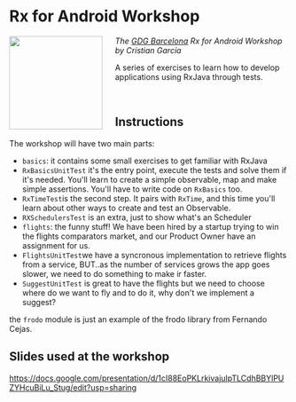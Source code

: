 Rx for Android Workshop
========================

<img src="https://pbs.twimg.com/profile_images/2878181313/5b485c33219fa84677556ab77971e824.png" align="left" width="168px" height="168px"/>
<img align="left" width="0" height="168px" hspace="10"/>

*The <a href="https://plus.google.com/103861605362659114750">GDG Barcelona</a> Rx for Android Workshop by Cristian García*


A series of exercises to learn how to develop applications using RxJava through tests.

<br/>

Instructions
------------
The workshop will have two main parts:
 - `basics`: it contains some small exercises to get familiar with RxJava
  - `RxBasicsUnitTest` it's the entry point, execute the tests and solve them if it's needed. You'll learn to create a simple observable, map and make simple assertions.
  You'll have to write code on `RxBasics` too.
  - `RxTimeTest`is the second step. It pairs with `RxTime`, and this time you'll learn about other ways to create and test an Observable.
  - `RXSchedulersTest` is an extra, just to show what's an Scheduler
 - `flights`: the funny stuff! We have been hired by a startup trying to win the flights comparators market, and our Product Owner have an assignment for us.
  - `FlightsUnitTest`we have a syncronous implementation to retrieve flights from a service, BUT..as the number of services grows the app goes slower, we need to do something to make ir faster.
  - `SuggestUnitTest` is great to have the flights but we need to choose where do we want to fly and to do it, why don't we implement a suggest?

the `frodo` module is just an example of the frodo library from Fernando Cejas.

Slides used at the workshop
---------------------------
https://docs.google.com/presentation/d/1cI88EoPKLrkivajuIpTLCdhBBYlPUZYHcuBiLu_Stug/edit?usp=sharing
